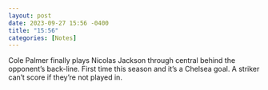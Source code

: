 ```yaml
---
layout: post
date: 2023-09-27 15:56 -0400
title: "15:56"
categories: [Notes]
---
```


Cole Palmer finally plays Nicolas Jackson through central behind the opponent’s back-line. First time this season and it’s a Chelsea goal. A striker can’t score if they’re not played in.